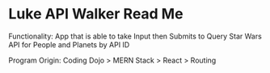 # Luke API Walker Read Me

Functionality: App that is able to take Input then Submits to Query Star Wars API for People and Planets by API ID

Program Origin: Coding Dojo > MERN Stack > React > Routing